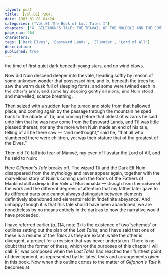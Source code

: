 ```yaml
---
layout: post
title: 【Vol.01】P264.
date: 1983-01-01 04:24
categories: ["Vol.01 The Book of Lost Tales I"]
chapters: ["X. GILFANON'S TALE: THE TRAVAIL OF THE NOLDOLI AND THE COMING OF MANKIND"]
page_num: 264
characters: 
tags: ['Dark Elves', 'Eastward Lands', 'Ilúvatar', 'Lord of All']
description: 
published: true
---
```


<p style="text-indent: 0;">
the time of first quiet dark beneath young stars, and no wind blows.
</p>

Now did Nuin descend deeper into the vale, treading softly by reason of some unknown wonder that possessed him, and lo, beneath the trees he saw the warm dusk full of sleeping forms, and some were twined each in the other's arms, and some lay sleeping gently all alone, and Nuin stood and marvelled, scarce breathing.

Then seized with a sudden fear he turned and stole from that hallowed place, and coming again by the passage through the mountain he sped back to the abode of Tû; and coming before that oldest of wizards he said unto him that he was new come from the Eastward Lands, and Tû was little pleased thereat; nor any the more when Nuin made an end of his tale, telling of all he there saw — “and methought,” said he, “that all who slumbered there were children, yet was their stature that of the greatest of the Elves.”

Then did Tû fall into fear of Manwë, nay even of Ilúvatar the Lord of All, and he said to Nuin:

Here <I>Gilfanon's Tale</I> breaks off. The wizard Tû and the Dark Elf Nuin disappeared from the mythology and never appear again, together with the marvellous story of Nuin's coming upon the forms of the Fathers of Mankind still asleep in the Vale of Murmenalda — though from the nature of the work and the different degrees of attention that my father later gave to its different parts one cannot always distinguish between elements definitively abandoned and elements held in ‘indefinite abeyance’. And unhappy though it is that this tale should have been abandoned, we are nonetheless by no means entirely in the dark as to how the narrative would have proceeded.

I have referred earlier ([p. 114]({{site.baseurl}}/vol01-p114), note 3) to the existence of two ‘schemes' or outlines setting out the plan of the <I>Lost Tales;</I> and I have said that one of these is a resume of the <I>Tales</I> as they are extant, while the other is divergent, a project for a revision that was never undertaken. There is no doubt that the former of these, which for the purposes of this chapter I will call 'B', was composed when the <I>Lost Tales</I> had reached their furthest point of development, as represented by the latest texts and arrangements given in this book. Now when this outline comes to the matter of <I>Gilfanon's Tale</I> it becomes at

